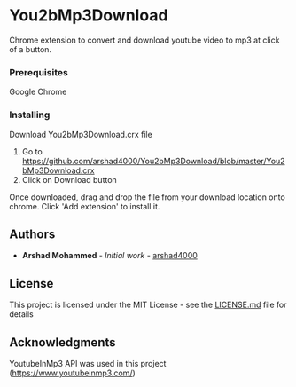 # You2bMp3Download

Chrome extension to convert and download youtube video to mp3 at click of a button.


### Prerequisites

Google Chrome

### Installing

Download You2bMp3Download.crx file
1) Go to https://github.com/arshad4000/You2bMp3Download/blob/master/You2bMp3Download.crx
2) Click on Download button

Once downloaded, drag and drop the file from your download location onto chrome.
Click 'Add extension' to install it.


## Authors

* **Arshad Mohammed** - *Initial work* - [arshad4000](https://github.com/arshad4000)

## License

This project is licensed under the MIT License - see the [LICENSE.md](LICENSE.md) file for details

## Acknowledgments

YoutubeInMp3 API was used in this project (https://www.youtubeinmp3.com/)


